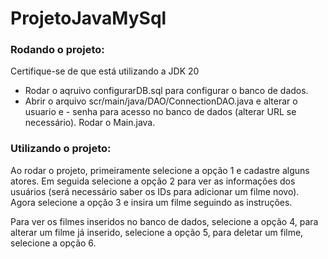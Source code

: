 # ProjetoJavaMySql

### Rodando o projeto:
Certifique-se de que está utilizando a JDK 20

- Rodar o aqruivo configurarDB.sql para configurar o banco de dados.
- Abrir o arquivo scr/main/java/DAO/ConnectionDAO.java e alterar o usuario e - senha para acesso no banco de dados (alterar URL se necessário).
Rodar o Main.java.

### Utilizando o projeto:

Ao rodar o projeto, primeiramente selecione a opção 1 e cadastre alguns atores.
Em seguida selecione a opção 2 para ver as informações dos usuários (será necessário saber os IDs para adicionar um filme novo).
Agora selecione a opção 3 e insira um filme seguindo as instruções.

Para ver os filmes inseridos no banco de dados, selecione a opção 4, para alterar um filme já inserido, selecione a opção 5, para deletar um filme, selecione a opção 6.
